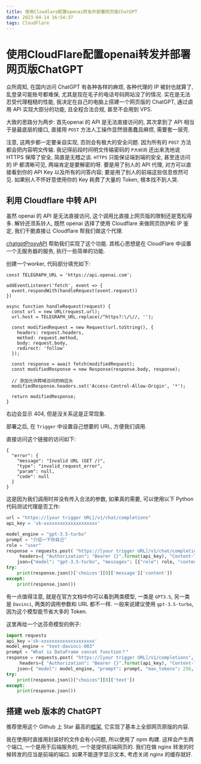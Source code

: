 ```yaml
---
title: 使用Cloudlare配置openai转发并部署网页版ChatGPT
date: 2023-04-14 16:54:37
tags: CloudFlare
---
```


# 使用CloudFlare配置openai转发并部署网页版ChatGPT

众所周知, 在国内访问 ChatGPT 有各种各样的麻烦, 各种代理的 IP 被封也就算了, 乱登录可能账号都难保, 尤其是现在毛子的电话号码网站没了的情况. 实在是无法忍受代理粗糙的性能, 我决定在自己的电脑上搭建一个网页版的 ChatGPT, 通过调用 API 实现大部分的功能, 且全程合法合规, 甚至不会用到 VPS.

大致的思路分为两步: 首先openai 的 API 是无法直接访问的, 其次拿到了 API 相当于是最底层的接口, 直接用 `POST` 方法人工操作显然很愚蠢且麻烦, 需要套一层壳. 

注意, 这两步都一定要亲自实现, 否则会有极大的安全问题. 因为所有的 `POST` 方法都会把内容明文传输. 我记得前段时间明文传输密码的 `P大树洞` 还出来洗地说 HTTPS 保障了安全, 简直是无稽之谈. `HTTPS` 只能保证端到端的安全, 甚至连访问的 IP 都清晰可见, 两端肯定是要解密的呀. 要是用了别人的 API 代理, 对方可以直接看到你的 API Key 以及所有的问答内容; 要是用了别人的前端这些信息依然可见. 如果别人不怀好意使用你的 Key 耗费了大量的 Token, 根本找不到人哭.

## 利用 Cloudflare 中转 API

虽然 openai 的 API 是无法直接访问, 这个调用比直接上网页版的限制还是宽松得多. 解铃还须系铃人, 既然 openai 选择了使用 Cloudflare 来做网页防护和 IP 鉴定, 我们干脆直接让 Cloudflare 帮我们做这个代理.

[chatgptProxyAPI](https://github.com/x-dr/chatgptProxyAPI) 帮助我们实现了这个功能. 其核心思想是在 CloudFlare 中设置一个无服务器的服务, 执行一些简单的功能.

创建一个worker, 代码部分填充如下:

```
const TELEGRAPH_URL = 'https://api.openai.com';

addEventListener('fetch', event => {
  event.respondWith(handleRequest(event.request))
})

async function handleRequest(request) {
  const url = new URL(request.url);
  url.host = TELEGRAPH_URL.replace(/^https?:\/\//, '');

  const modifiedRequest = new Request(url.toString(), {
    headers: request.headers,
    method: request.method,
    body: request.body,
    redirect: 'follow'
  });

  const response = await fetch(modifiedRequest);
  const modifiedResponse = new Response(response.body, response);

  // 添加允许跨域访问的响应头
  modifiedResponse.headers.set('Access-Control-Allow-Origin', '*');

  return modifiedResponse;
}
```

右边会显示 404, 但是没关系这是正常现象.

部署之后, 在 `Trigger` 中设置自己想要的 URL, 方便我们调用.

直接访问这个链接的访问如下:

```
{
  "error": {
    "message": "Invalid URL (GET /)",
    "type": "invalid_request_error",
    "param": null,
    "code": null
  }
}
```

这是因为我们调用时并没有传入合法的参数, 如果真的需要, 可以使用以下 Python 代码测试代理是否工作:

``` PYTHON
url = "https://[your trigger URL]/v1/chat/completions"
api_key = 'sk-xxxxxxxxxxxxxxxxxxxx'

model_engine = "gpt-3.5-turbo" 
prompt = "介绍一下你自己" 
role = "user"
response = requests.post( "https://[your trigger URL]/v1/chat/completions", \
     headers={ "Authorization": "Bearer {}".format(api_key), "Content-Type": "application/json", }, \
    json={"model": "gpt-3.5-turbo", "messages": [{"role": role, "content": prompt}]}, ) 
try:
    print(response.json()['choices'][0]['message']['content'])
except:
    print(response.json())
```

有一点值得注意, 就是在官方文档中你可以看到两类模型, 一类是 `GPT3.5`, 另一类是 `Davinci`, 两类的调用参数和 URL 都不一样. 一般来说建议使用 `gpt-3.5-turbo`, 因为这个模型能节省大多的 Token.

这里再给一个达芬奇模型的例子:

``` PYTHON
import requests 
api_key ='sk-xxxxxxxxxxxxxxxxxxxx' 
model_engine = "text-davinci-003" 
prompt = "What is DataFrame concat function？" 
response = requests.post( "https://[your trigger URL]/v1/completions", \
     headers={ "Authorization": "Bearer {}".format(api_key), "Content-Type": "application/json", }, \
    json={ "model": model_engine, "prompt": prompt, "max_tokens": 256, "temperature": 0.5, }, ) 
try:
    print(response.json()["choices"][0]['text'])
except:
    print(response.json())
```

## 搭建 web 版本的 ChatGPT

推荐使用这个 Github 上 Star 最高的[框架](https://github.com/Chanzhaoyu/chatgpt-web), 它实现了基本上全部网页原版的内容.

我在使用时直接用封装好的文件会有小问题, 所以使用了 npm 构建. 这样会产生两个端口, 一个是用于后端服务的, 一个是提供前端网页的. 我们在做 nginx 转发的时候转发的应当是前端的端口. 如果不能逐字显示文本, 考虑关闭 nginx 的缓存就好.




















